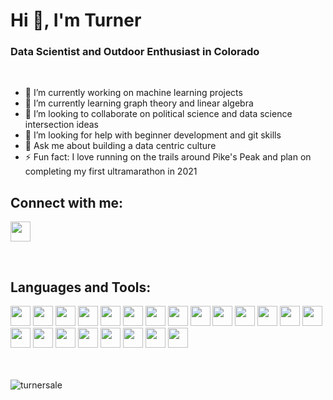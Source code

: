 # Hi 👋, I'm Turner
### Data Scientist and Outdoor Enthusiast in Colorado

<br />

- 🔭 I’m currently working on machine learning projects
- 🌱 I’m currently learning graph theory and linear algebra
- 👯 I’m looking to collaborate on political science and data science intersection ideas
- 🤔 I’m looking for help with beginner development and git skills
- 💬 Ask me about building a data centric culture
- ⚡ Fun fact: I love running on the trails around Pike's Peak and plan on completing my first ultramarathon in 2021

## Connect with me:
[<img height="32" width="32" src="https://cdn.jsdelivr.net/npm/simple-icons@v3/icons/linkedin.svg" />][linkedin]

<br />

## Languages and Tools:
<img height="32" width="32" src="http://simpleicons.org/icons/kubernetes.svg" /> <img height="32" width="32" src="http://simpleicons.org/icons/docker.svg" /> <img height="32" width="32" src="http://simpleicons.org/icons/visualstudiocode.svg" /> <img height="32" width="32" src="http://simpleicons.org/icons/linux.svg" /> <img height="32" width="32" src="http://simpleicons.org/icons/tensorflow.svg" /> <img height="32" width="32" src="http://simpleicons.org/icons/scikit-learn.svg" /> <img height="32" width="32" src="http://simpleicons.org/icons/microsoftsqlserver.svg" /> <img height="32" width="32" src="http://simpleicons.org/icons/postgresql.svg" /> <img height="32" width="32" src="http://simpleicons.org/icons/apachespark.svg" /> <img height="32" width="32" src="http://simpleicons.org/icons/apachekafka.svg" /> <img height="32" width="32" src="https://external-content.duckduckgo.com/iu/?u=https%3A%2F%2Fcdn.onlinewebfonts.com%2Fsvg%2Fimg_266247.png&f=1&nofb=1" /> <img height="32" width="32" src="http://simpleicons.org/icons/python.svg" /> <img height="32" width="32" src="http://simpleicons.org/icons/r.svg" /> <img height="32" width="32" src="http://simpleicons.org/icons/powerbi.svg" /> <img height="32" width="32" src="http://simpleicons.org/icons/jupyter.svg" /> <img height="32" width="32" src="http://simpleicons.org/icons/pandas.svg" /> <img height="32" width="32" src="http://simpleicons.org/icons/numpy.svg" /> <img height="32" width="32" src="http://simpleicons.org/icons/dynamics365.svg" /> <img height="32" width="32" src="http://simpleicons.org/icons/googlecloud.svg" /> <img height="32" width="32" src="http://simpleicons.org/icons/amazonaws.svg" /> <img height="32" width="32" src="http://simpleicons.org/icons/googlemaps.svg" /> <img height="32" width="32" src="http://simpleicons.org/icons/microsoftoffice.svg" />

<br />
<br />

<img align="center" src="https://github-readme-stats.vercel.app/api?username=turnersale&show_icons=true&locale=en" alt="turnersale" />

</details>

[linkedin]: https://linkedin.com/in/turner-sale-71b8b0ba

